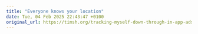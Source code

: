 ```yaml
---
title: "Everyone knows your location"
date: Tue, 04 Feb 2025 22:43:47 +0100
original_url: https://timsh.org/tracking-myself-down-through-in-app-ads/
---
```


